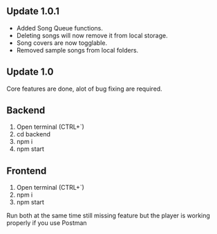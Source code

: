 ## Update 1.0.1
- Added Song Queue functions.
- Deleting songs will now remove it from local storage.
- Song covers are now togglable.
- Removed sample songs from local folders.

## Update 1.0
Core features are done, alot of bug fixing are required.

## Backend
1. Open terminal (CTRL+`)
2. cd backend
3. npm i
4. npm start

## Frontend
1. Open terminal (CTRL+`)
2. npm i
3. npm start

Run both at the same time still missing feature but the player is working properly if you use Postman
